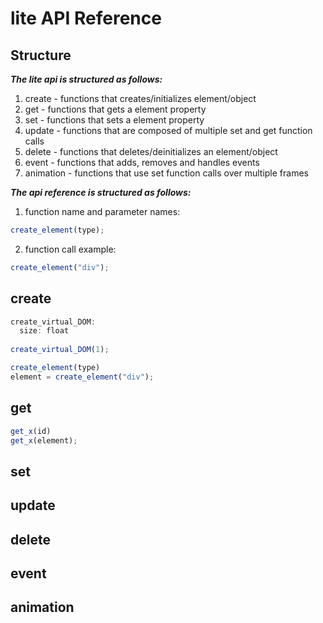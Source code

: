 # lite API Reference
**Structure**
------
***The lite api is structured as follows:***
1. create - functions that creates/initializes element/object
2. get - functions that gets a element property
3. set - functions that sets a element property
4. update - functions that are composed of multiple set and get function calls
5. delete - functions that deletes/deinitializes an element/object
6. event - functions that adds, removes and handles events 
7. animation - functions that use set function calls over multiple frames

***The api reference is structured as follows:***
1. function name and parameter names:
```javascript
create_element(type);
```
2. function call example:
```javascript
create_element("div");
```

**create**
------
```javascript
create_virtual_DOM:
  size: float
  
create_virtual_DOM(1);
```
```javascript
create_element(type)
element = create_element("div");
```
**get**
------
```javascript
get_x(id)
get_x(element);
```
**set**
------
**update**
------
**delete**
------
**event**
------
**animation**
------
